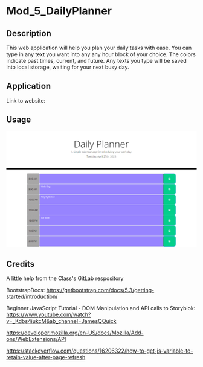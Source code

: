 # Mod_5_DailyPlanner

## Description
This web application will help you plan your daily tasks with ease. You can type in any text you want into any any hour block of your choice. The colors indicate past times, current, and future. Any texts you type will be saved into local storage, waiting for your next busy day.

## Application

Link to website:

## Usage

![alt text](Asset\img\Planner.png)


## Credits

A little help from the Class's GitLab respository 

BootstrapDocs: https://getbootstrap.com/docs/5.3/getting-started/introduction/

Beginner JavaScript Tutorial - DOM Manipulation and API calls to Storyblok: https://www.youtube.com/watch?v=_Kdbs4iukcM&ab_channel=JamesQQuick

https://developer.mozilla.org/en-US/docs/Mozilla/Add-ons/WebExtensions/API

https://stackoverflow.com/questions/16206322/how-to-get-js-variable-to-retain-value-after-page-refresh